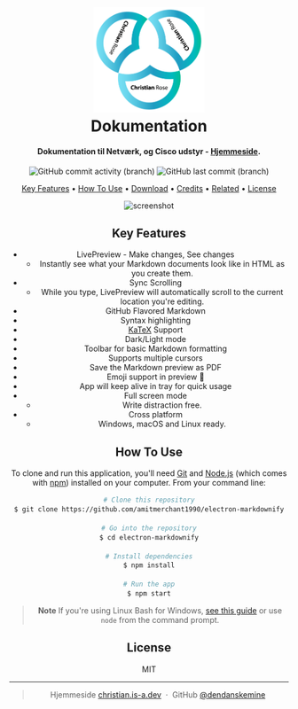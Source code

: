 
<h1 align="center">
  <br>

<img src="/logo-01-01.png" alt="fejl" width="200">
  
  <br>
  Dokumentation
  <br>
</h1>

<h4 align="center">Dokumentation til Netværk, og Cisco udstyr - <a href="http://christian.is-a.dev" target="_blank">Hjemmeside</a>.</h4>

<center>

  ![GitHub commit activity (branch)](https://img.shields.io/github/commit-activity/t/dendanskemine/dokumentation?logo=github&color=susscess) ![GitHub last commit (branch)](https://img.shields.io/github/last-commit/dendanskemine/dokumentation/main)
</centerS>

<p align="center">
  <a href="#key-features">Key Features</a> •
  <a href="#how-to-use">How To Use</a> •
  <a href="#download">Download</a> •
  <a href="#credits">Credits</a> •
  <a href="#related">Related</a> •
  <a href="#license">License</a>
</p>

![screenshot](/Vedhæftet/BGP%20-%20Ibgp&ebgp.png)

## Key Features

* LivePreview - Make changes, See changes
  - Instantly see what your Markdown documents look like in HTML as you create them.
* Sync Scrolling
  - While you type, LivePreview will automatically scroll to the current location you're editing.
* GitHub Flavored Markdown  
* Syntax highlighting
* [KaTeX](https://khan.github.io/KaTeX/) Support
* Dark/Light mode
* Toolbar for basic Markdown formatting
* Supports multiple cursors
* Save the Markdown preview as PDF
* Emoji support in preview :tada:
* App will keep alive in tray for quick usage
* Full screen mode
  - Write distraction free.
* Cross platform
  - Windows, macOS and Linux ready.

## How To Use

To clone and run this application, you'll need [Git](https://git-scm.com) and [Node.js](https://nodejs.org/en/download/) (which comes with [npm](http://npmjs.com)) installed on your computer. From your command line:

```bash
# Clone this repository
$ git clone https://github.com/amitmerchant1990/electron-markdownify

# Go into the repository
$ cd electron-markdownify

# Install dependencies
$ npm install

# Run the app
$ npm start
```

> **Note**
> If you're using Linux Bash for Windows, [see this guide](https://www.howtogeek.com/261575/how-to-run-graphical-linux-desktop-applications-from-windows-10s-bash-shell/) or use `node` from the command prompt.



## License

MIT

---

> Hjemmeside [christian.is-a.dev](https://www.christian.is-a.dev) &nbsp;&middot;&nbsp;
> GitHub [@dendanskemine](https://github.com/dendanskemine) &nbsp;


